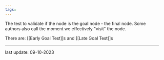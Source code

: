 ```yaml
---
tags:
---
```

The test to validate if the node is the goal node - the final node. Some authors also call the moment we effectively "visit" the node.

There are: [[Early Goal Test]]s and [[Late Goal Test]]s

---
last update: 09-10-2023

